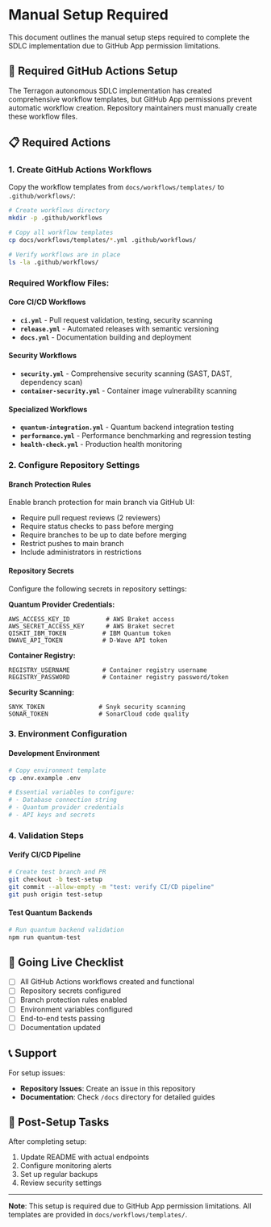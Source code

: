 # Manual Setup Required

This document outlines the manual setup steps required to complete the SDLC implementation due to GitHub App permission limitations.

## 🚨 Required GitHub Actions Setup

The Terragon autonomous SDLC implementation has created comprehensive workflow templates, but GitHub App permissions prevent automatic workflow creation. Repository maintainers must manually create these workflow files.

## 📋 Required Actions

### 1. Create GitHub Actions Workflows

Copy the workflow templates from `docs/workflows/templates/` to `.github/workflows/`:

```bash
# Create workflows directory
mkdir -p .github/workflows

# Copy all workflow templates
cp docs/workflows/templates/*.yml .github/workflows/

# Verify workflows are in place
ls -la .github/workflows/
```

### Required Workflow Files:

#### Core CI/CD Workflows
- **`ci.yml`** - Pull request validation, testing, security scanning
- **`release.yml`** - Automated releases with semantic versioning
- **`docs.yml`** - Documentation building and deployment

#### Security Workflows  
- **`security.yml`** - Comprehensive security scanning (SAST, DAST, dependency scan)
- **`container-security.yml`** - Container image vulnerability scanning

#### Specialized Workflows
- **`quantum-integration.yml`** - Quantum backend integration testing
- **`performance.yml`** - Performance benchmarking and regression testing
- **`health-check.yml`** - Production health monitoring

### 2. Configure Repository Settings

#### Branch Protection Rules
Enable branch protection for main branch via GitHub UI:
- Require pull request reviews (2 reviewers)
- Require status checks to pass before merging
- Require branches to be up to date before merging
- Restrict pushes to main branch
- Include administrators in restrictions

#### Repository Secrets
Configure the following secrets in repository settings:

**Quantum Provider Credentials:**
```
AWS_ACCESS_KEY_ID          # AWS Braket access
AWS_SECRET_ACCESS_KEY      # AWS Braket secret
QISKIT_IBM_TOKEN          # IBM Quantum token
DWAVE_API_TOKEN           # D-Wave API token
```

**Container Registry:**
```
REGISTRY_USERNAME         # Container registry username
REGISTRY_PASSWORD         # Container registry password/token
```

**Security Scanning:**
```
SNYK_TOKEN               # Snyk security scanning
SONAR_TOKEN              # SonarCloud code quality
```

### 3. Environment Configuration

#### Development Environment
```bash
# Copy environment template
cp .env.example .env

# Essential variables to configure:
# - Database connection string
# - Quantum provider credentials
# - API keys and secrets
```

### 4. Validation Steps

#### Verify CI/CD Pipeline
```bash
# Create test branch and PR
git checkout -b test-setup
git commit --allow-empty -m "test: verify CI/CD pipeline"
git push origin test-setup
```

#### Test Quantum Backends
```bash
# Run quantum backend validation
npm run quantum-test
```

## 🚀 Going Live Checklist

- [ ] All GitHub Actions workflows created and functional
- [ ] Repository secrets configured
- [ ] Branch protection rules enabled
- [ ] Environment variables configured
- [ ] End-to-end tests passing
- [ ] Documentation updated

## 📞 Support

For setup issues:
- **Repository Issues**: Create an issue in this repository
- **Documentation**: Check `/docs` directory for detailed guides

## 🔄 Post-Setup Tasks

After completing setup:
1. Update README with actual endpoints
2. Configure monitoring alerts
3. Set up regular backups
4. Review security settings

---

**Note**: This setup is required due to GitHub App permission limitations. All templates are provided in `docs/workflows/templates/`.